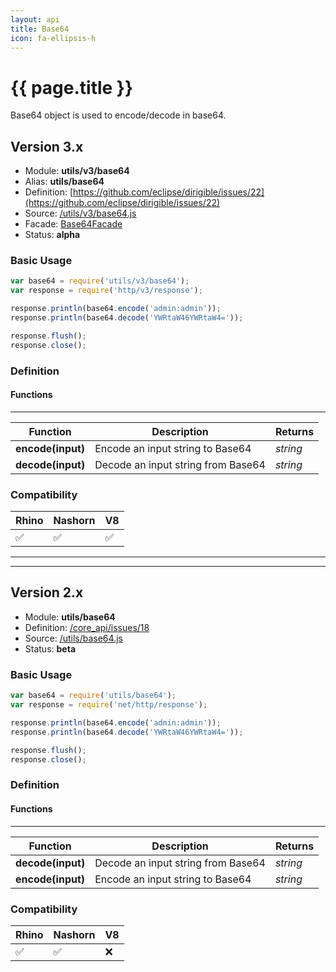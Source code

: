 ```yaml
---
layout: api
title: Base64
icon: fa-ellipsis-h
---
```


{{ page.title }}
===

Base64 object is used to encode/decode in base64.



Version 3.x
---

- Module: **utils/v3/base64**
- Alias: **utils/base64**
- Definition: [https://github.com/eclipse/dirigible/issues/22](https://github.com/eclipse/dirigible/issues/22)
- Source: [/utils/v3/base64.js](https://github.com/dirigiblelabs/api-v3-utils/blob/master/utils/v3/base64.js)
- Facade: [Base64Facade](https://github.com/eclipse/dirigible/blob/master/api/api-facade/api-utils/src/main/java/org/eclipse/dirigible/api/v3/utils/Base64Facade.java)
- Status: **alpha**


### Basic Usage

```javascript
var base64 = require('utils/v3/base64');
var response = require('http/v3/response');

response.println(base64.encode('admin:admin'));
response.println(base64.decode('YWRtaW46YWRtaW4='));

response.flush();
response.close();
```



### Definition


#### Functions

---

Function     | Description | Returns
------------ | ----------- | --------
**encode(input)**   | Encode an input string to Base64 | *string*
**decode(input)**   | Decode an input string from Base64 | *string*




### Compatibility


Rhino | Nashorn | V8
----- | ------- | --------
 ✅  | ✅  | ✅



---

---


Version 2.x
---


- Module: **utils/base64**
- Definition: [/core_api/issues/18](https://github.com/dirigiblelabs/core_api/issues/18)
- Source: [/utils/base64.js](https://github.com/dirigiblelabs/core_api/blob/master/core_api/ScriptingServices/utils/base64.js)
- Status: **beta**

### Basic Usage

```javascript
var base64 = require('utils/base64');
var response = require('net/http/response');

response.println(base64.encode('admin:admin'));
response.println(base64.decode('YWRtaW46YWRtaW4='));

response.flush();
response.close();
```




### Definition


#### Functions

---

Function     | Description | Returns
------------ | ----------- | --------
**decode(input)**   | Decode an input string from Base64 | *string*
**encode(input)**   | Encode an input string to Base64 | *string*




### Compatibility


Rhino | Nashorn | V8
----- | ------- | --------
 ✅  | ✅  | ❌

